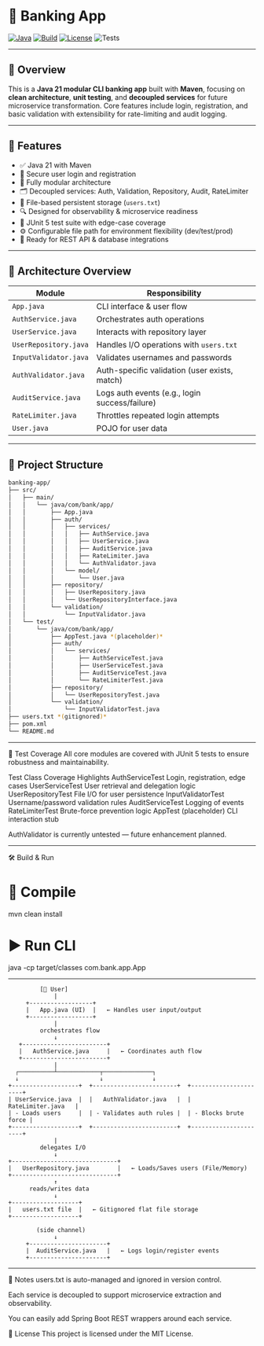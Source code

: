 # 🏦 Banking App

[![Java](https://img.shields.io/badge/Java-21-blue?logo=openjdk)](https://openjdk.org/projects/jdk/21/)
[![Build](https://img.shields.io/badge/build-passing-brightgreen?logo=apachemaven)](https://maven.apache.org/)
[![License](https://img.shields.io/badge/license-MIT-green.svg)](LICENSE)
![Tests](https://img.shields.io/badge/tests-13_passed-brightgreen)

---

## 🔰 Overview

This is a **Java 21 modular CLI banking app** built with **Maven**, focusing on **clean architecture**, **unit testing**, and **decoupled services** for future microservice transformation. Core features include login, registration, and basic validation with extensibility for rate-limiting and audit logging.

---

## 🚀 Features

- ✅ Java 21 with Maven
- 🔐 Secure user login and registration
- 🧱 Fully modular architecture
- 🗂️ Decoupled services: Auth, Validation, Repository, Audit, RateLimiter
- 💾 File-based persistent storage (`users.txt`)
- 🔍 Designed for observability & microservice readiness
- 🧪 JUnit 5 test suite with edge-case coverage
- ⚙️ Configurable file path for environment flexibility (dev/test/prod)
- 🚧 Ready for REST API & database integrations

---

## 🧠 Architecture Overview

| Module                       | Responsibility                                   |
|------------------------------|--------------------------------------------------|
| `App.java`                   | CLI interface & user flow                        |
| `AuthService.java`           | Orchestrates auth operations                     |
| `UserService.java`           | Interacts with repository layer                  |
| `UserRepository.java`        | Handles I/O operations with `users.txt`          |
| `InputValidator.java`        | Validates usernames and passwords               |
| `AuthValidator.java`         | Auth-specific validation (user exists, match)    |
| `AuditService.java`          | Logs auth events (e.g., login success/failure)   |
| `RateLimiter.java`           | Throttles repeated login attempts                |
| `User.java`                  | POJO for user data                               |

---

## 📁 Project Structure

```bash
banking-app/
├── src/
│   ├── main/
│   │   └── java/com/bank/app/
│   │       ├── App.java
│   │       ├── auth/
│   │       │   ├── services/
│   │       │   │   ├── AuthService.java
│   │       │   │   ├── UserService.java
│   │       │   │   ├── AuditService.java
│   │       │   │   ├── RateLimiter.java
│   │       │   │   └── AuthValidator.java
│   │       │   └── model/
│   │       │       └── User.java
│   │       ├── repository/
│   │       │   ├── UserRepository.java
│   │       │   └── UserRepositoryInterface.java
│   │       └── validation/
│   │           └── InputValidator.java
│   └── test/
│       └── java/com/bank/app/
│           ├── AppTest.java *(placeholder)*
│           ├── auth/
│           │   └── services/
│           │       ├── AuthServiceTest.java
│           │       ├── UserServiceTest.java
│           │       ├── AuditServiceTest.java
│           │       └── RateLimiterTest.java
│           ├── repository/
│           │   └── UserRepositoryTest.java
│           └── validation/
│               └── InputValidatorTest.java
├── users.txt *(gitignored)*
├── pom.xml
└── README.md
```

---

🧪 Test Coverage
All core modules are covered with JUnit 5 tests to ensure robustness and maintainability.

Test Class	Coverage Highlights
AuthServiceTest	Login, registration, edge cases
UserServiceTest	User retrieval and delegation logic
UserRepositoryTest	File I/O for user persistence
InputValidatorTest	Username/password validation rules
AuditServiceTest	Logging of events
RateLimiterTest	Brute-force prevention logic
AppTest (placeholder)	CLI interaction stub

AuthValidator is currently untested — future enhancement planned.

---

🛠 Build & Run

# 🔨 Compile
mvn clean install

# ▶️ Run CLI
java -cp target/classes com.bank.app.App

---

```
         [👤 User]
             |
     +------------------+
     |   App.java (UI)  |   ← Handles user input/output
     +------------------+
             |
         orchestrates flow
             ↓
   +------------------------+
   |   AuthService.java     |   ← Coordinates auth flow
   +------------------------+
             |
  ┌──────────┴────────────┬──────────────┐
  ↓                       ↓              ↓
+-------------------+  +------------------------+  +----------------------+
| UserService.java  |  |   AuthValidator.java   |  |   RateLimiter.java   |
| - Loads users     |  | - Validates auth rules |  | - Blocks brute force |
+-------------------+  +------------------------+  +----------------------+
             |
         delegates I/O
             ↓
+------------------------------+
|   UserRepository.java        |   ← Loads/Saves users (File/Memory)
+------------------------------+
             ↑
      reads/writes data
             ↓
+-------------------+
|   users.txt file  |   ← Gitignored flat file storage
+-------------------+

        (side channel)
             ↓
     +----------------------+
     |  AuditService.java   |   ← Logs login/register events
     +----------------------+
```

---

📌 Notes
users.txt is auto-managed and ignored in version control.

Each service is decoupled to support microservice extraction and observability.

You can easily add Spring Boot REST wrappers around each service.


📄 License
This project is licensed under the MIT License.